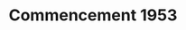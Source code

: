 ---
_date: '1953'
derivativo_link: https://derivativo-4.library.columbia.edu/iiif/2/ldpd:341076/
dlc_link: https://dlc.library.columbia.edu/catalog/cul:zw3r2280x3
format: photographs
iiif_json: https://derivativo-4.library.columbia.edu/iiif/2/ldpd:341076/info.json
name: 
native_jpg: https://derivativo-4.library.columbia.edu/iiif/2/ldpd:341076/full/!768,768/0/native.jpg
shelf_location: Box no. Box 189, Folder no. Folder 9 (Events - Commencement - 1953),
  Historical Photograph Collection
subjects: Academic libraries; New York (N.Y.); Butler Library
summary: 1953 Columbia graduate, holding two children, having his picture taken after
  the ceremony is over.
title: Commencement 1953
layout: photo-page
---